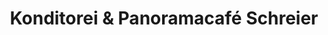 ---
title: "Konditorei & Panoramacafé Schreier"
url: /augustusburg/konditorei-und-panoramacafe-schreier/
shop: Bäckerei
---